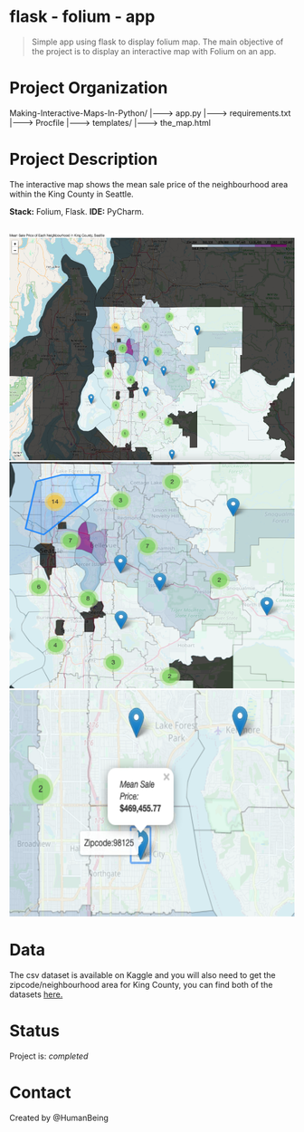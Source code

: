 # flask - folium - app
> Simple app using flask to display folium map. 
> The main objective of the project is to display an interactive map with Folium on an app. 

# Project Organization
Making-Interactive-Maps-In-Python/
       |---> app.py
       |---> requirements.txt
       |---> Procfile
       |---> templates/ 
             |---> the_map.html

# Project Description
The interactive map shows the mean sale price of the neighbourhood area within the King County in Seattle. 

**Stack:** Folium, Flask.
**IDE:** PyCharm.

<br>
    <img src="https://github.com/NothinBetterToDo/Data-Visualization/blob/master/images/main_app.png" class="centerImage" height="400" width="600">
    <img src="https://github.com/NothinBetterToDo/Data-Visualization/blob/master/images/neighbourhood.png" class="centerImage" height="400" width="600">
    <img src="https://github.com/NothinBetterToDo/Data-Visualization/blob/master/images/sale_price.png" class="centerImage" height="400" width="600">
<br>

# Data
The csv dataset is available on Kaggle and you will also need to get the zipcode/neighbourhood area for King County, you can find both of the datasets [here.](https://github.com/NothinBetterToDo/Data-Visualization/tree/master/data)

# Status
Project is: _completed_

# Contact
Created by @HumanBeing
